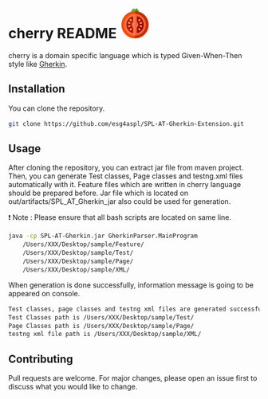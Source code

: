 # cherry README <img width="60px" height="60px" src="https://github.com/esg4aspl/SPL-AT-Gherkin-Extension/blob/master/SPL-AT-Gherkin-VSCode/resources/light/cherry.svg" />

cherry is a domain specific language which is typed Given-When-Then style like [Gherkin](https://cucumber.io/docs/gherkin/). 

## Installation

You can clone the repository.

```bash
git clone https://github.com/esg4aspl/SPL-AT-Gherkin-Extension.git
```

## Usage
After cloning the repository, you can extract jar file from maven project. Then, you can generate Test classes, Page classes and testng.xml files automatically with it.
Feature files which are written in cherry language should be prepared before. Jar file which is located on out/artifacts/SPL_AT_Gherkin_jar also could be used for generation. 

:exclamation: Note : Please ensure that all bash scripts are located on same line. 

```bash
java -cp SPL-AT-Gherkin.jar GherkinParser.MainProgram
    /Users/XXX/Desktop/sample/Feature/
    /Users/XXX/Desktop/sample/Test/
    /Users/XXX/Desktop/sample/Page/
    /Users/XXX/Desktop/sample/XML/
```
When generation is done successfully, information message is going to be appeared on console.
```bash
Test classes, page classes and testng xml files are generated successfully.
Test Classes path is /Users/XXX/Desktop/sample/Test/
Page Classes path is /Users/XXX/Desktop/sample/Page/
testng xml file path is /Users/XXX/Desktop/sample/XML/
```
## Contributing
Pull requests are welcome. For major changes, please open an issue first to discuss what you would like to change.
